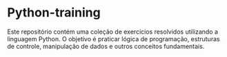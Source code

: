 # Python-training
Este repositório contém uma coleção de exercícios resolvidos utilizando a linguagem Python. O objetivo é praticar lógica de programação, estruturas de controle, manipulação de dados e outros conceitos fundamentais.
